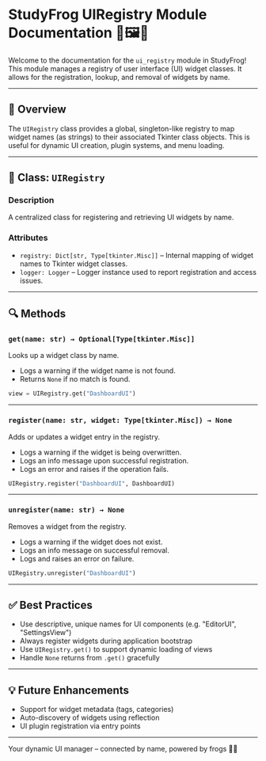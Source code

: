# StudyFrog UIRegistry Module Documentation 🧩🖼️🐸

Welcome to the documentation for the `ui_registry` module in StudyFrog! This module manages a registry of user interface (UI) widget classes. It allows for the registration, lookup, and removal of widgets by name.

---

## 📘 Overview
The `UIRegistry` class provides a global, singleton-like registry to map widget names (as strings) to their associated Tkinter class objects. This is useful for dynamic UI creation, plugin systems, and menu loading.

---

## 🧠 Class: `UIRegistry`

### Description
A centralized class for registering and retrieving UI widgets by name.

### Attributes
- `registry: Dict[str, Type[tkinter.Misc]]` – Internal mapping of widget names to Tkinter widget classes.
- `logger: Logger` – Logger instance used to report registration and access issues.

---

## 🔍 Methods

### `get(name: str) → Optional[Type[tkinter.Misc]]`
Looks up a widget class by name.

- Logs a warning if the widget name is not found.
- Returns `None` if no match is found.

```python
view = UIRegistry.get("DashboardUI")
```

---

### `register(name: str, widget: Type[tkinter.Misc]) → None`
Adds or updates a widget entry in the registry.

- Logs a warning if the widget is being overwritten.
- Logs an info message upon successful registration.
- Logs an error and raises if the operation fails.

```python
UIRegistry.register("DashboardUI", DashboardUI)
```

---

### `unregister(name: str) → None`
Removes a widget from the registry.

- Logs a warning if the widget does not exist.
- Logs an info message on successful removal.
- Logs and raises an error on failure.

```python
UIRegistry.unregister("DashboardUI")
```

---

## ✅ Best Practices
- Use descriptive, unique names for UI components (e.g. "EditorUI", "SettingsView")
- Always register widgets during application bootstrap
- Use `UIRegistry.get()` to support dynamic loading of views
- Handle `None` returns from `.get()` gracefully

---

## 💡 Future Enhancements
- Support for widget metadata (tags, categories)
- Auto-discovery of widgets using reflection
- UI plugin registration via entry points

---

Your dynamic UI manager – connected by name, powered by frogs 🐸🧩